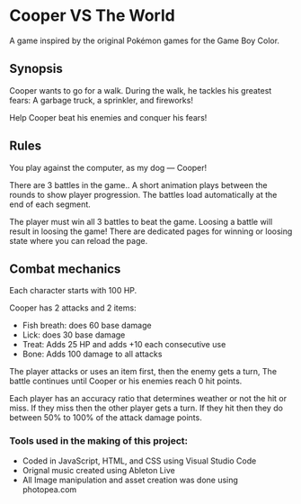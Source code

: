 # Cooper VS The World
A game inspired by the original Pokémon games for the Game Boy Color.

## Synopsis 
Cooper wants to go for a walk.
During the walk, he tackles his greatest fears:
A garbage truck, a sprinkler, and fireworks!

Help Cooper beat his enemies and conquer his fears!

## Rules
You play against the computer, as my dog — Cooper!

There are 3 battles in the game..
A short animation plays between the rounds to show player progression.
The battles load automatically at the end of each segment.

The player must win all 3 battles to beat the game.
Loosing a battle will result in loosing the game!
There are dedicated pages for winning or loosing state where you can reload the page. 

## Combat mechanics
Each character starts with 100 HP.

Cooper has 2 attacks and 2 items: 
- Fish breath: does 60 base damage
- Lick: does 30 base damage
- Treat: Adds 25 HP and adds +10 each consecutive use
- Bone: Adds 100 damage to all attacks 

The player attacks or uses an item first, then the enemy gets a turn,
The battle continues until Cooper or his enemies reach 0 hit points.

Each player has an accuracy ratio that determines weather or not the hit or miss.
If they miss then the other player gets a turn.
If they hit then they do between 50% to 100% of the attack damage points.

### Tools used in the making of this project:
- Coded in JavaScript, HTML, and CSS using Visual Studio Code
- Orignal music created using Ableton Live
- All Image manipulation and asset creation was done using photopea.com
